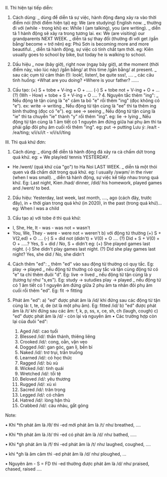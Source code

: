II. Thì hiện tại tiếp diễn:

1. Cách dùng: _ dùng để diễn tả sự việc, hành động đang xảy ra vào thời điểm nói (thời điểm hiện tại)
eg: We (are studying) English now.
_ thường đi với (while - trong khi)
ex: While I (am talking), you (are writing).
_ diễn tả 1 hành động sẽ xảy ra trong tương lai.
ex: We (are visiting) our grandparents NEXT WEEK.
_ diễn tả sự thay đổi (thường đi với get /gần bằng/ become = trở nên)
eg: Phú Sơn is becoming more and more beautiful.
_ diễn tả hành động, sự việc có tính chất tạm thời.
eg: Kiên usually goes to school by bike, but today he is walking to school.
	
 2.	Dấu hiệu 
_ now (bây giờ), right now (ngay bây giờ), at the moment (thời điểm này, vào lúc này) /gần bằng/ at this time /gần bằng/ at present.
_ sau các cụm từ cảm thán (!): look!, listen!, be quite sss!, ....
_ các câu tình huống: +What are you doing?
+Where is your father?
......

3.	Cấu tạo:
(+) S + tobe + V-ing + O + .....
(-) S + tobe not + V-ing + O + ...
(?) (Wh - How) + tobe + S + V-ing + O .... ?
	4.	Nguyên tắc thêm "ing":
_ Nếu động tè tận cùng là "e" câm ta bỏ "e" rồi thêm "ing" (đọc không có "e"). ex: write -> writing
_ Nếu động từ tận cùng là "ee" thì ta thêm ing bình thường (đọc có "e"). eg: see -> seeing
_ Nếu động từ tận cùng là "ie" thì ta chuyển "ie" thành "y" rồi thêm "ing". eg: lie -> lying
_ Nếu động từ tận cùng là 1 âm tiết có 1 nguyên âm đứng giữa hai phụ âm thì ta phải gấp đôi phụ âm cuối rồi thêm "ing". eg: put -> putting
Lưu ý: /ea/t - /ea/ting; v/i/s/i/t - v/i/s/i/ting

III. Thì quá khứ đơn:

1.	Cách dùng:
_ dùng để diễn tả hành động đã xảy ra cà chấm dứt trong quá khứ.
eg: + We play/ed/ tennis YESTERDAY.
+ He /went/ (quá khứ của "go") to Ha Noi LAST WEEK.
_ diễn tả một thói quen và đã chấm dứt trong quá khứ. eg: I usually /swam/ in the river (when I was small).
_ diễn tả hành động, sự việc kế tiếp nhau trong quá khứ. Eg: Last night, Kien /had/ dinner, /did/ his homework, played games and /went/ to bed.

2.	Dấu hiệu: Yesterday, last week, last month, ...., ago (cách đây, trước đây), in + thời gian trong quá khứ (in 2020), in the past (trong quá khứ)... eg: When I was a child

3.	Cấu tạo 
a) với tobe ở thì quá khứ:
+ I, She, He, It - was - was not = wasn't
+ You, We, They - were - were not = weren't
b) với động từ thường 
(+) S + V(2,ed) + O ....
(-) S + did not (didn't) + V(0) + O ....
(?) Did + S + V(0) + O + .....?
Yes, S + did / No, S + didn't
eg: (+) She played games last night.
(-) She didn't play games last night.
(?) Did she play games last night?
Yes, she did / No, she didn't

4.	Cách thêm "ed":
_ thêm "ed" vào sau động từ thường có quy tắc. Eg: play -> played
_ nếu động từ thường có quy tắc và tận cùng động từ có "e" ta chỉ thêm đuôi "d". Eg: live -> lived
_ nếu động từ tận cùng là y (tương tự như "s,es"). Eg: study -> sutudies      play -> played
_ nếu động từ có 1 âm tiết có 1 nguyên âm đứng giữa 2 phụ âm ta nhân đôi phụ âm cuối rồi thêm "ed". Eg: fit -> fitting

5.	Phát âm "ed":
a) "ed" được phát âm là /id/ khi đứng sau các động từ tận cùng là: t, te, d, de (st là một phụ âm). Eg: fitted /id/
b) "ed" được phát âm là /t/ khi đứng sau các âm: f, k, p, ss, x, ce, sh, ch (laugh, cough)
c) "ed" được phát âm là /d/ - còn lại và nguyên âm
	•	Các trường hợp còn lại của đuôi "ed":
	1.	Aged /id/: cao tuổi
	2.	Blessed /id/: thần thánh, thiêng liêng 
	3.	Crooked /id/: cong, oằn, vặn vẹo 
	4.	Dogged /id/: gan góc, gan lì, bền bỉ
	5.	Naked /id/: trơ trụi, trần truồng 
	6.	Learned /id/: có học thức
	7.	Ragged /id/: bù xù
	8.	Wicked /id/: tinh quái
	9.	Wretched /id/: tồi tệ 
	10.	Beloved /id/: yêu thương 
	11.	Rugged /id/: xù xì
	12.	Sacred /id/: trân trọng 
	13.	Legged /id/: có châm
	14.	Hatred /id/: lòng hận thù 
	15.	Crabbed /id/: càu nhàu, gắt gỏng

Note: 

• Khi *th phát âm là /θ/ thì -ed mới phát âm là /t/ như breathed, .... 

• Khi *th phát âm là /ð/ thì -ed có phát âm là /d/ như bathed, .....

• Khi *gh phát âm là /f/ thì -ed phát âm là /t/ như laughed, coughed, .... 

• khi *gh là âm câm thì -ed phát âm là /d/ như ploughed, ... 

• Nguyên âm - S = FD thì -ed thường được phát âm là /d/ như praised, chased, raised ....
